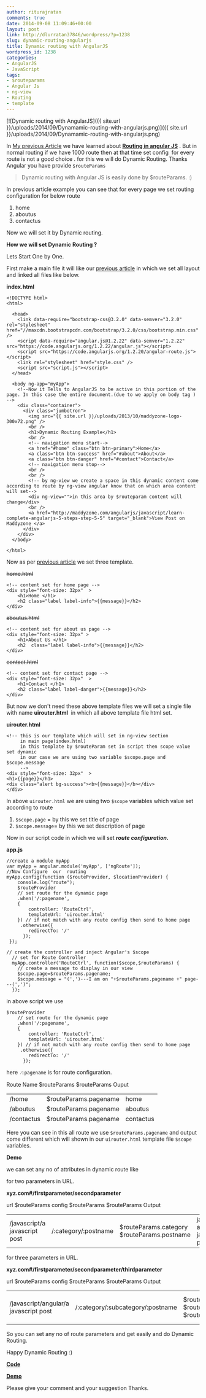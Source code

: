 ```yaml
---
author: riturajratan
comments: true
date: 2014-09-08 11:09:46+00:00
layout: post
link: http://dlurratan37846/wordpress/?p=1238
slug: dynamic-routing-angularjs
title: Dynamic routing with AngularJS
wordpress_id: 1238
categories:
- AngularJS
- JavaScript
tags:
- $routeparams
- Angular Js
- ng-view
- Routing
- template
---
```


[![Dynamic routing with AngularJS]({{ site.url }}/uploads/2014/09/Dynamamic-routing-with-angularjs.png)]({{ site.url }}/uploads/2014/09/Dynamamic-routing-with-angularjs.png)

In [My previous Article](http://maddyzone.com/angularjs/javascript/learn-complete-angularjs-5-steps-step-5-5) we have learned about [**Routing in angular JS**](http://maddyzone.com/angularjs/javascript/learn-complete-angularjs-5-steps-step-5-5) . But in normal routing if we have 1000 route then at that time set config  for every route is not a good choice . for this we will do Dynamic Routing. Thanks Angular you have provide `$routeParams`


<blockquote>Dynamic routing with Angular JS is easily done by $routeParams. :)</blockquote>


In previous article example you can see that for every page we set routing configuration for below route
	
  1. home
  2. aboutus
  3. contactus


Now we will set it by Dynamic routing.

**How we will set Dynamic Routing ?**

Lets Start One by One.

First make a main file it will like our [previous article](http://maddyzone.com/angularjs/javascript/learn-complete-angularjs-5-steps-step-5-5) in which we set all layout and linked all files like below.

**index.html**
    
    <!DOCTYPE html>
    <html>
    
      <head>
        <link data-require="bootstrap-css@3.2.0" data-semver="3.2.0" rel="stylesheet" href="//maxcdn.bootstrapcdn.com/bootstrap/3.2.0/css/bootstrap.min.css" />
        <script data-require="angular.js@1.2.22" data-semver="1.2.22" src="https://code.angularjs.org/1.2.22/angular.js"></script>
        <script src="https://code.angularjs.org/1.2.20/angular-route.js"></script>
        <link rel="stylesheet" href="style.css" />
        <script src="script.js"></script>
      </head>
    
      <body ng-app="myApp">
        <!--Now it Tells to AngularJS to be active in this portion of the page. In this case the entire document.(due to we apply on body tag ) -->
        <div class="container">
          <div class="jumbotron">
            <img src="{{ site.url }}/uploads/2013/10/maddyzone-logo-300x72.png" />
            <br />
            <h1>Dynamic Routing Example</h1>
            <br />
            <!-- navigation menu start-->
            <a href="#home" class="btn btn-primary">Home</a>
            <a class="btn btn-success" href="#about">About</a>
            <a class="btn btn-danger" href="#contact">Contact</a>
            <!-- navigation menu stop-->
            <br />
            <br />
            <!-- by ng-view we create a space in this dynamic content come according to route by ng-view angular know that on which area content will set-->
            <div ng-view="">in this area by $routeparam content will change</div>
            <br />
            <a href="http://maddyzone.com/angularjs/javascript/learn-complete-angularjs-5-steps-step-5-5" target="_blank">View Post on Maddyzone </a>
          </div>
        </div>
      </body>
    
    </html>
    

Now as per [previous article](http://maddyzone.com/angularjs/javascript/learn-complete-angularjs-5-steps-step-5-5) we set three template.

<del>home.html</del>
    
    <!-- content set for home page -->
    <div style="font-size: 32px"  >
    	<h1>Home </h1>
    	<h2 class="label label-info">{{message}}</h2>
    </div>


<del>aboutus.html</del>

    
    <!-- content set for about us page -->
    <div style="font-size: 32px" >
    	<h1>About Us </h1>
    	<h2  class="label label-info">{{message}}</h2>
    </div>


<del>contact.html</del>

    
    <!-- content set for contact page -->
    <div style="font-size: 32px"  >
    	<h1>Contact </h1>
    	<h2 class="label label-danger">{{message}}</h2>
    </div>


But now we don't need these above template files we will set a single file with name **uirouter.html**  in which all above template file html set.

**uirouter.html**
  
    <!-- this is our template which will set in ng-view section
         in main page(index.html)
         in this template by $routeParam set in script then scope value set dynamic
         in our case we are using two variable $scope.page and $scope.message
         -->
    <div style="font-size: 32px"  >
    <h1>{{page}}</h1>
    <div class="alert bg-success"><b>{{message}}</b></div>
    </div>


In above `uirouter.html` we are using two `$scope` variables which value set according to route

  1. `$scope.page` = by this we set title of page	
  2. `$scope.message`= by this we set description of page


Now in our script code in which we will set _**route configuration.**_

**app.js**
    
    //create a module myApp
    var myApp = angular.module('myApp', ['ngRoute']);
    //Now Configure  our  routing
    myApp.config(function ($routeProvider, $locationProvider) {
        console.log("route");
        $routeProvider
        // set route for the dynamic page
        .when('/:pagename',
        {
            controller: 'RouteCtrl',
            templateUrl: 'uirouter.html'
        }) // if not match with any route config then send to home page
         .otherwise({
            redirectTo: '/'
          });
     });
     
    // create the controller and inject Angular's $scope
      // set for Route Controller
      myApp.controller('RouteCtrl', function($scope,$routeParams) {
        // create a message to display in our view 
        $scope.page=$routeParams.pagename;
        $scope.message = "(',')---I am on "+$routeParams.pagename +" page---(',')";
      });
    

in above script we use
    
    $routeProvider
        // set route for the dynamic page
        .when('/:pagename',
        {
            controller: 'RouteCtrl',
            templateUrl: 'uirouter.html'
        }) // if not match with any route config then send to home page
         .otherwise({
            redirectTo: '/'
          });
    


here  `⁄:pagename` is for route configuration.

<table width="100%" style="height: 76px;" >
<tr >
Route Name
$routeParams
$routeParams Ouput
</tr>

<tbody >
<tr >

<td >/home
</td>

<td >$routeParams.pagename
</td>

<td >home
</td>
</tr>
<tr >

<td >/aboutus
</td>

<td >$routeParams.pagename
</td>

<td >aboutus
</td>
</tr>
<tr >

<td >/contactus
</td>

<td >$routeParams.pagename
</td>

<td >contactus
</td>
</tr>
</tbody>
</table>

Here you can see in this all route we use `$routeParams.pagename` and output come different which will shown in our `uirouter.html` template file `$scope` variables.

**Demo**

we can set any no of attributes in dynamic route like

for two parameters in URL.

**xyz.com#/firstparameter/secondparameter**

<table width="100%" >

<tr >
url
$routeParams config
$routeParams
$routeParams Output
</tr>

<tbody >
<tr >

<td >/javascript/a javascript post
</td>

<td >/:category/:postname
</td>

<td >$routeParams.category
$routeParams.postname
</td>

<td >javascript
a javascript post
</td>
</tr>
</tbody>
</table>

for three parameters in URL.

**xyz.com#/firstparameter/secondparameter/thirdparameter**

<table width="100%" >

<tr >
url
$routeParams config
$routeParams
$routeParams Output
</tr>

<tbody >
<tr >

<td >/javascript/angular/a javascript post
</td>

<td >/:category/:subcategory/:postname
</td>

<td >$routeParams.category
$routeParams.subcategory
$routeParams.postname
</td>

<td >javascript
angular
a javascript post
</td>
</tr>
</tbody>
</table>

So you can set any no of route parameters and get easily and do Dynamic Routing.

Happy Dynamic Routing :)

**[Code](http://plnkr.co/edit/nmPKATTaPf9YdfXsRYv5)**

**[Demo](http://embed.plnkr.co/nmPKATTaPf9YdfXsRYv5/preview)**

Please give your comment and your suggestion Thanks.

